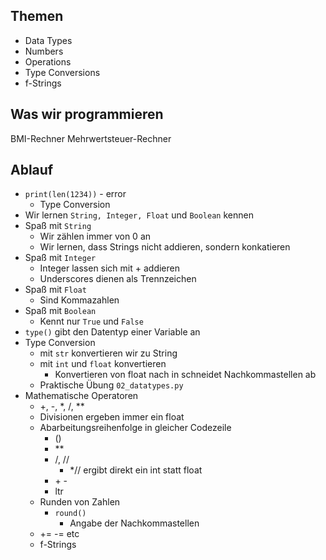 ## Themen 

* Data Types
* Numbers
* Operations
* Type Conversions
* f-Strings

## Was wir programmieren
BMI-Rechner
Mehrwertsteuer-Rechner

## Ablauf
* `print(len(1234))` - error
  * Type Conversion
* Wir lernen `String, Integer, Float` und `Boolean` kennen
* Spaß mit `String`
  * Wir zählen immer von 0 an
  * Wir lernen, dass Strings nicht addieren, sondern konkatieren
* Spaß mit `Integer`
  * Integer lassen sich mit + addieren
  * Underscores dienen als Trennzeichen
* Spaß mit `Float`
  * Sind Kommazahlen
* Spaß mit `Boolean`
  * Kennt nur `True` und `False`
* `type()` gibt den Datentyp einer Variable an
* Type Conversion
  * mit `str` konvertieren wir zu String
  * mit `int` und `float` konvertieren
    * Konvertieren von float nach in schneidet Nachkommastellen ab
  * Praktische Übung `02_datatypes.py`
* Mathematische Operatoren
  * +, -, *, /, **
  * Divisionen ergeben immer ein float
  * Abarbeitungsreihenfolge in gleicher Codezeile
    * ()
    * \**
    * /, //
      * *// ergibt direkt ein int statt float
    * \+ \-
    * ltr
  * Runden von Zahlen
    * `round()`
      * Angabe der Nachkommastellen
  * += -= etc
  * f-Strings